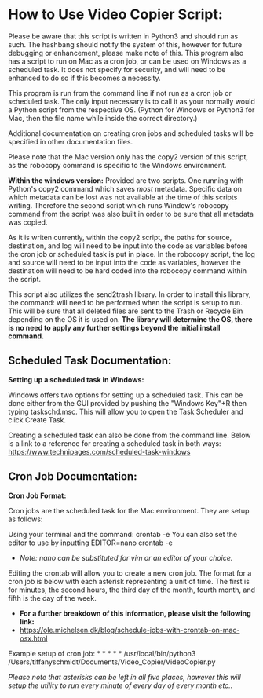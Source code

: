 How to Use Video Copier Script:
======

Please be aware that this script is written in Python3 and should run as such. The hashbang should notify the system of this, however for future debugging or enhancement, please make note of this.
This program also has a script to run on Mac as a cron job, or can be used on Windows as a scheduled task. It does not specify for security, and will need to be enhanced to do so if this becomes a necessity.

This program is run from the command line if not run as a cron job or scheduled task. The only input necessary is to call it as your normally would a Python script from the respective OS. (Python for Windows or Python3 for Mac, then the file name while inside the correct directory.)

Additional documentation on creating cron jobs and scheduled tasks will be specified in other documentation files.

Please note that the Mac version only has the copy2 version of this script, as the robocopy command is specific to the Windows environment.

__Within the windows version:__
Provided are two scripts. One running with Python's copy2 command which saves *most* metadata. Specific data on which metadata can be lost was not available at the time of this scripts writing. Therefore the second script which runs Window's robocopy command from the script was also built in order to be sure that all metadata was copied.

As it is writen currently, within the copy2 script, the paths for source, destination, and log will need to be input into the code as variables before the cron job or scheduled task is put in place.
In the robocopy script, the log and source will need to be input into the code as variables, however the destination will need to be hard coded into the robocopy command within the script.

This script also utilizes the send2trash library. In order to install this library, the command: <pip install send2trash> will need to be performed
when the script is setup to run. This will be sure that all deleted files are sent to the Trash or Recycle Bin depending on the OS it is used on. __The library will determine the OS, there is no need to apply any further settings beyond the initial install command.__


Scheduled Task Documentation:
------
__Setting up a scheduled task in Windows:__

Windows offers two options for setting up a scheduled task. This can be done either from the GUI provided by pushing the "Windows Key"+R then typing taskschd.msc. This will allow you to open the Task Scheduler and click Create Task.

Creating a scheduled task can also be done from the command line. Below is a link to a reference for creating a scheduled task in both ways: https://www.technipages.com/scheduled-task-windows


Cron Job Documentation:
------
__Cron Job Format:__

Cron jobs are the scheduled task for the Mac environment. They are setup as follows:

Using your terminal and the command: crontab -e
You can also set the editor to use by inputting EDITOR=nano crontab -e
* *Note: nano can be substituted for vim or an editor of your choice.*

Editing the crontab will allow you to create a new cron job. The format for a cron job is below with each asterisk representing a unit of time. The first is for minutes, the second hours, the third day of the month, fourth month, and fifth is the day of the week.
* __For a further breakdown of this information, please visit the following link:__
* https://ole.michelsen.dk/blog/schedule-jobs-with-crontab-on-mac-osx.html

Example setup of cron job:
    * * * * * /usr/local/bin/python3 /Users/tiffanyschmidt/Documents/Video_Copier/VideoCopier.py

*Please note that asterisks can be left in all five places, however this will setup the utility to run every minute of every day of every month etc..*
